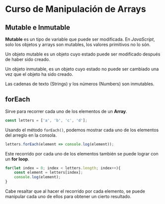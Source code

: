# Curso de Manipulación de Arrays

## Mutable e Inmutable

**Mutable** es un tipo de variable que puede ser modificada. En *JavaScript*, solo los objetos y arrays son mutables, los valores primitivos no lo són.

Un objeto mutable es un objeto cuyo estado puede ser modificado después de haber sido creado.

Un objeto inmutable, es un objeto cuyo estado no puede ser cambiado una vez que el objeto ha sido creado.

Las cadenas de texto (Strings) y los números (Numbers) son inmutables.

## forEach

Sirve para recorrer cada uno de los elementos de un **Array**.

```js
const letters = ['a', 'b', 'c', 'd'];
```

Usando el método `forEach()`, podemos mostrar cada uno de los elementos del arreglo en la consola.

```js
letters.forEach(element => console.log(element));
```

Este recorrido por cada uno de los elementos también se puede lograr con un  **for loop**.

```js
for(let index = 0; index < letters.length; index++){
    const element = letters[index];
    console.log(element);
}
```

Cabe resaltar que al hacer el recorrido por cada elemento, se puede manipular cada uno de ellos para obtener un cierto resultado.

